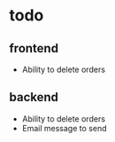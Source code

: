 # todo

## frontend

- Ability to delete orders

## backend

- Ability to delete orders
- Email message to send
